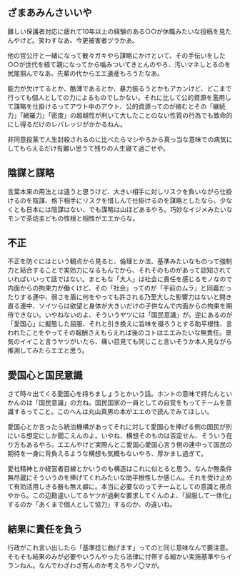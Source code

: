 ﻿## ざまあみんさいいや

難しい保護者対応に疲れて10年以上の経験のある○○が休職みたいな投稿を見たんやけど。笑わすなあ、今更被害者ヅラかあ。

他の官公庁と一緒になって散々ガキやら謀略にかけといて、その手伝いをした○○が世代を経て親になってから噛みついてきとんのやろ、汚いマネしとるのを尻尾掴んでなあ。先輩の代からエエ遺産もろうたなあ。

能力が欠けてるとか、酷薄であるとか、暴力振るうとかもアカンけど、どこまで行っても個人としての力によるものでしかない。それに比して公的資源を濫用して謀略を仕掛けるってアウト中のアウト、公的資源ってのが絡むとその「継続力」「網羅力」「密度」の超越性が利いて大したことのない性質の行為でも致命的にし得るだけのレバレッジがかかるねん。

非同意投薬で人生封殺されるのに比べたらマシやろから真っ当な意味での病気にしてもらえるだけ有難い思うて残りの人生寝て過ごせや。


## 陰謀と謀略

言葉本来の用法とは違うと思うけど、大きい相手に対しリスクを負いながら仕掛けるのを陰謀、格下相手にリスクを惜しんで仕掛けるのを謀略としたなら、少なくとも日本には陰謀はない、でも謀略は山ほどあるやろ。巧妙なイジメみたいなモンで茶坊主どもの性根と相性がエエからな。


## 不正

不正を防ぐにはという観点から見ると、倫理とか法、基準みたいなものって強制力と結合することで実効力になるもんでから、それそのものがあって認知されていればいいって話ではない。まともな「大人」は社会に責任を感じるモノなので内面からの拘束力が働くけど、その「社会」ってのが「手前のムラ」と同義だったりする連中、弱さを盾に何をやっても許される乃至大した影響力はないと開き直る連中、ソイツらは欲望と身体が大きいだけの子供なんで内面からの拘束を期待できない。いやねないのよ、そういうヤツには「国民意識」が。逆にあるのが「愛国心」に擬態した屈服、それと引き換えに旨味を啜ろうとする助平根性、言われたことをやってその報酬さえもらえれば後のコトはエエみたいな無責任。景気のイイこと言うヤツがいたら、痛い目見ても同じこと言いそうか本人見ながら推測してみたらエエと思う。


## 愛国心と国民意識

さて時々出てくる愛国心を持ちましょうとかいう話。ホントの意味で持たんといかんのは「国民意識」の方ね。国民国家の一員としての自覚をもってチームを意識するってこと。このへんは丸山真男の本がエエので読んでみてほしい。

愛国心とか言ったら統治機構があってそれに対して愛国心を捧げる側の国民が別にいる想定にしか聞こえんのよ。いやね、構想そのものは否定せん、そういう在り方もあるやろ。エエんやけど実際んとこ愛国心愛国心言う側の連中って国民の期待を一身に背負えるような構想も気概もないやろ、厚かまし過ぎて。

愛社精神とか経営者目線とかいうのも構造はこれに似とると思う。なんか無条件無尽蔵にそういうのを捧げてくれみたいな助平根性しか感じん。それを受け止めて有効活用しきる器も無え癖に。本当に必要なのってチームとしての意識と視点やから。この辺勘違いしてるヤツが過剰な要求してくんのよ、「屈服して一体化」するのか「あくまで個人として協力」するのか、の違いね。


## 結果に責任を負う

行政がこれ言い出したら「基準捻じ曲げます」ってのと同じ意味なんで要注意。そもそも結果のみが必要やいうんやったら法律に付帯する細かい実施基準やらイランねん。なんでわざわざ有んのか考えろやノ〇マが。
